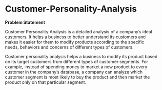 # Customer-Personality-Analysis

**Problem Statement**

Customer Personality Analysis is a detailed analysis of a company’s ideal customers.
It helps a business to better understand its customers and makes it easier for them to modify products according to the specific needs,
behaviors and concerns of different types of customers.

Customer personality analysis helps a business to modify its product based on its target customers from different types of customer segments.
For example, instead of spending money to market a new product to every customer in the company’s database, a company can analyze which customer segment
is most likely to buy the product and then market the product only on that particular segment.
